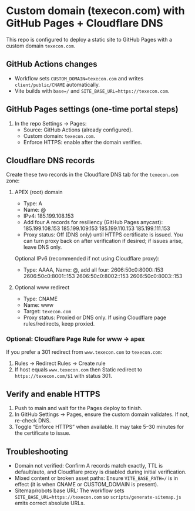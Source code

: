 # Custom domain (texecon.com) with GitHub Pages + Cloudflare DNS

This repo is configured to deploy a static site to GitHub Pages with a custom domain `texecon.com`.

## GitHub Actions changes

- Workflow sets `CUSTOM_DOMAIN=texecon.com` and writes `client/public/CNAME` automatically.
- Vite builds with `base=/` and `SITE_BASE_URL=https://texecon.com`.

## GitHub Pages settings (one-time portal steps)

1) In the repo Settings → Pages:
   - Source: GitHub Actions (already configured).
   - Custom domain: `texecon.com`.
   - Enforce HTTPS: enable after the domain verifies.

## Cloudflare DNS records

Create these two records in the Cloudflare DNS tab for the `texecon.com` zone:

1) APEX (root) domain
   - Type: A
   - Name: @
   - IPv4: 185.199.108.153
   - Add four A records for resiliency (GitHub Pages anycast):
     185.199.108.153
     185.199.109.153
     185.199.110.153
     185.199.111.153
   - Proxy status: Off (DNS only) until HTTPS certificate is issued. You can turn proxy back on after verification if desired; if issues arise, leave DNS only.

    Optional IPv6 (recommended if not using Cloudflare proxy):
    - Type: AAAA, Name: @, add all four:
       2606:50c0:8000::153
       2606:50c0:8001::153
       2606:50c0:8002::153
       2606:50c0:8003::153

2) Optional www redirect
   - Type: CNAME
   - Name: www
   - Target: `texecon.com`
   - Proxy status: Proxied or DNS only. If using Cloudflare page rules/redirects, keep proxied.

### Optional: Cloudflare Page Rule for www → apex

If you prefer a 301 redirect from `www.texecon.com` to `texecon.com`:

1) Rules → Redirect Rules → Create rule
2) If host equals `www.texecon.com` then Static redirect to `https://texecon.com/$1` with status 301.

## Verify and enable HTTPS

1) Push to main and wait for the Pages deploy to finish.
2) In GitHub Settings → Pages, ensure the custom domain validates. If not, re-check DNS.
3) Toggle “Enforce HTTPS” when available. It may take 5–30 minutes for the certificate to issue.

## Troubleshooting

- Domain not verified: Confirm A records match exactly, TTL is default/auto, and Cloudflare proxy is disabled during initial verification.
- Mixed content or broken asset paths: Ensure `VITE_BASE_PATH=/` is in effect (it is when CNAME or CUSTOM_DOMAIN is present).
- Sitemap/robots base URL: The workflow sets `SITE_BASE_URL=https://texecon.com` so `scripts/generate-sitemap.js` emits correct absolute URLs.
